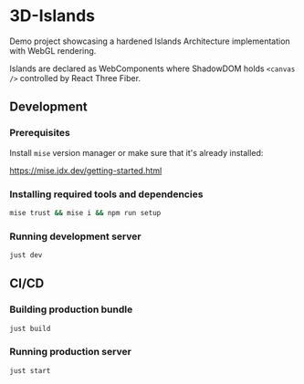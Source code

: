 # 3D-Islands

Demo project showcasing a hardened Islands Architecture implementation with WebGL rendering.

Islands are declared as WebComponents where ShadowDOM holds `<canvas />` controlled by React Three Fiber.

## Development

### Prerequisites

Install `mise` version manager or make sure that it's already installed:

<https://mise.jdx.dev/getting-started.html>

### Installing required tools and dependencies

```sh
mise trust && mise i && npm run setup
```

### Running development server

```sh
just dev
```

## CI/CD

### Building production bundle

```sh
just build
```

### Running production server

```sh
just start
```

